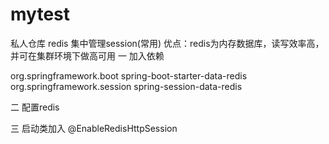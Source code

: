 # mytest
私人仓库
redis 集中管理session(常用)
优点：redis为内存数据库，读写效率高，并可在集群环境下做高可用
一 加入依赖

<!-- redis 依赖 -->
<dependency>
	<groupId>org.springframework.boot</groupId>
	<artifactId>spring-boot-starter-data-redis</artifactId>
</dependency>
<!-- session redis 共享 -->
<dependency>
     <groupId>org.springframework.session</groupId>
     <artifactId>spring-session-data-redis</artifactId>
</dependency>


二 配置redis


三 启动类加入 @EnableRedisHttpSession
